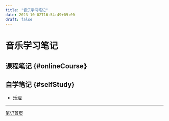 ```yaml
---
title: "音乐学习笔记"
date: 2023-10-02T16:54:49+09:00
draft: false
---
```


# 音乐学习笔记

## 课程笔记 {#onlineCourse}

## 自学笔记 {#selfStudy}

+ [乐理](./selfStudy/musicTheory)

---

[笔记首页](/)